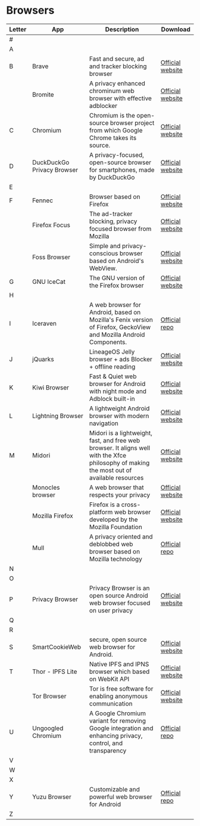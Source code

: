 # Browsers
| Letter | App | Description | Download |
| --- | --- | --- | --- |
| # | | | |
| A | | | |
| B |Brave| Fast and secure, ad and tracker blocking browser| [Official website](https://alternativeto.net/outgoing/software/brave)|
|   |Bromite| A privacy enhanced chrominum web browser with effective adblocker |[Official website](https://www.bromite.org/)|
| C |Chromium|Chromium is the open-source browser project from which Google Chrome takes its source.|[Official website](https://chromium.org/)|
| D |DuckDuckGo Privacy Browser|A privacy-focused, open-source browser for smartphones, made by DuckDuckGo|[Official website](https://duckduckgo.com/app)|
| E | | | |
| F |Fennec| Browser based on Firefox|[Official website](https://f-droid.org/en/packages/org.mozilla.fennec_fdroid/)|
|   |Firefox Focus|The ad-tracker blocking, privacy focused browser from Mozilla|[Official website](https://www.mozilla.org/firefox/focus/)|
|   |Foss Browser| Simple and privacy-conscious browser based on Android's WebView.|[Official website](https://github.com/scoute-dich/browser)
| G |GNU IceCat|The GNU version of the Firefox browser|[Official website](https://www.gnu.org/software/gnuzilla)|
| H | | | |
| I |Iceraven|A web browser for Android, based on Mozilla's Fenix version of Firefox, GeckoView and Mozilla Android Components.|[Official repo](https://github.com/fork-maintainers/iceraven-browser)|
| J |jQuarks|LineageOS Jelly browser + ads Blocker + offline reading|[Official website](https://f-droid.org/en/packages/com.oF2pks.jquarks/)|
| K |Kiwi Browser|Fast & Quiet web browser for Android with night mode and Adblock built-in|[Official website](https://kiwibrowser.com/)|
| L |Lightning Browser|A lightweight Android browser with modern navigation|[Official website](http://acrdevelopment.org/)|
| M |Midori|Midori is a lightweight, fast, and free web browser. It aligns well with the Xfce philosophy of making the most out of available resources |[Official website](https://astian.org/en/midori-browser/)|
|   |Monocles browser| A web browser that respects your privacy |[Official website](https://monocles.de/more/)|
|   |Mozilla Firefox|Firefox is a cross-platform web browser developed by the Mozilla Foundation |[Official website](https://www.mozilla.org/firefox)|
|   |Mull| A privacy oriented and deblobbed web browser based on Mozilla technology|[Official repo](https://gitlab.com/divested-mobile/mull-fenix)|
| N | | | |
| O | | | |
| P |Privacy Browser|Privacy Browser is an open source Android web browser focused on user privacy|[Official website](https://www.stoutner.com/privacy-browser-android/)|
| Q | | | |
| R | | | |
| S |SmartCookieWeb|secure, open source web browser for Android.|[Official website](https://smartcookieweb.com/)|
| T |Thor - IPFS Lite|Native IPFS and IPNS browser which based on WebKit API|[Official website](https://gitlab.com/remmer.wilts/thor)|
|   |Tor Browser|Tor is free software for enabling anonymous communication|[Official website](https://www.torproject.org/projects/torbrowser.html)|
| U |Ungoogled Chromium|A Google Chromium variant for removing Google integration and enhancing privacy, control, and transparency|[Official repo](https://github.com/Eloston/ungoogled-chromium)|
| V | | | |
| W | | | |
| X | | | |
| Y |Yuzu Browser| Customizable and powerful web browser for Android|[Official repo](https://github.com/hazuki0x0/YuzuBrowser)|
| Z | | | |
